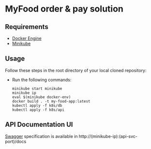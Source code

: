 # MyFood order & pay solution
## Requirements
- [Docker Engine](https://docs.docker.com/engine/install/)
- [Minikube](https://minikube.sigs.k8s.io/docs/start/)
## Usage
Follow these steps in the root directory of your local cloned repository:
- Run the following commands:
    ```
    minikube start minikube
    minikube ip
    eval $(minikube docker-env)
    docker build . -t my-food-app:latest
    kubectl apply -f k8s/db
    kubectl apply -f k8s/api
    ```
## API Documentation UI
[Swagger](https://swagger.io/tools/swagger-ui/) specification is available in http://(minikube-ip):(api-svc-port)/docs

